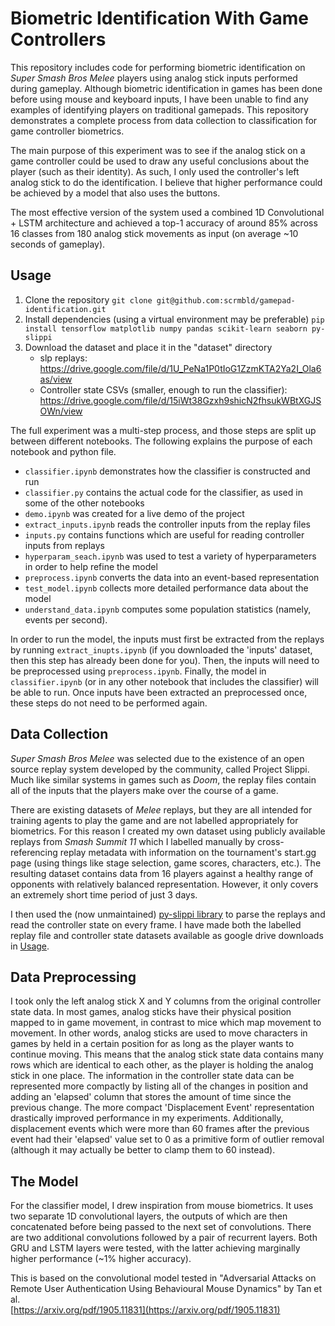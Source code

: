 # Biometric Identification With Game Controllers

This repository includes code for performing biometric identification on *Super Smash Bros Melee* players using analog stick inputs performed during gameplay. Although biometric identification in games has been done before using mouse and keyboard inputs, I have been unable to find any examples of identifying players on traditional gamepads. This repository demonstrates a complete process from data collection to classification for game controller biometrics.

The main purpose of this experiment was to see if the analog stick on a game controller could be used to draw any useful conclusions about the player (such as their identity). As such, I only used the controller's left analog stick to do the identification. I believe that higher performance could be achieved by a model that also uses the buttons.

The most effective version of the system used a combined 1D Convolutional + LSTM architecture and achieved a top-1 accuracy of around 85% across 16 classes from 180 analog stick movements as input (on average ~10 seconds of gameplay).

## Usage

1. Clone the repository
`git clone git@github.com:scrmbld/gamepad-identification.git`
1. Install dependencies (using a virtual environment may be preferable)
`pip install tensorflow matplotlib numpy pandas scikit-learn seaborn py-slippi`
1. Download the dataset and place it in the "dataset" directory
    - slp replays: https://drive.google.com/file/d/1U_PeNa1P0tIoG1ZzmKTA2Ya2I_Ola6as/view
    - Controller state CSVs (smaller, enough to run the classifier): https://drive.google.com/file/d/15iWt38Gzxh9shicN2fhsukWBtXGJSOWn/view

The full experiment was a multi-step process, and those steps are split up between different notebooks. The following explains the purpose of each notebook and python file.

- `classifier.ipynb` demonstrates how the classifier is constructed and run
- `classifier.py` contains the actual code for the classifier, as used in some of the other notebooks
- `demo.ipynb` was created for a live demo of the project
- `extract_inputs.ipynb` reads the controller inputs from the replay files
- `inputs.py` contains functions which are useful for reading controller inputs from replays
- `hyperparam_seach.ipynb` was used to test a variety of hyperparameters in order to help refine the model
- `preprocess.ipynb` converts the data into an event-based representation
- `test_model.ipynb` collects more detailed performance data about the model
- `understand_data.ipynb` computes some population statistics (namely, events per second).

In order to run the model, the inputs must first be extracted from the replays by running `extract_inupts.ipynb` (if you downloaded the 'inputs' dataset, then this step has already been done for you). Then, the inputs will need to be preprocessed using `preprocess.ipynb`. Finally, the model in `classifier.ipynb` (or in any other notebook that includes the classifier) will be able to run. Once inputs have been extracted an preprocessed once, these steps do not need to be performed again.

## Data Collection

*Super Smash Bros Melee* was selected due to the existence of an open source replay system developed by the community, called Project Slippi. Much like similar systems in games such as *Doom*, the replay files contain all of the inputs that the players make over the course of a game.

There are existing datasets of *Melee* replays, but they are all intended for training agents to play the game and are not labelled appropriately for biometrics. For this reason I created my own dataset using publicly available replays from *Smash Summit 11* which I labelled manually by cross-referencing replay metadata with information on the tournament's start.gg page (using things like stage selection, game scores, characters, etc.). The resulting dataset contains data from 16 players against a healthy range of opponents with relatively balanced representation. However, it only covers an extremely short time period of just 3 days.

I then used the (now unmaintained) [py-slippi library](https://github.com/hohav/py-slippi) to parse the replays and read the controller state on every frame. I have made both the labelled replay file and controller state datasets available as google drive downloads in [Usage](#Usage).

## Data Preprocessing

I took only the left analog stick X and Y columns from the original controller state data. In most games, analog sticks have their physical position mapped to in game movement, in contrast to mice which map movement to movement. In other words, analog sticks are used to move characters in games by held in a certain position for as long as the player wants to continue moving. This means that the analog stick state data contains many rows which are identical to each other, as the player is holding the analog stick in one place. The information in the controller state data can be represented more compactly by listing all of the changes in position and adding an 'elapsed' column that stores the amount of time since the previous change. The more compact 'Displacement Event' representation drastically improved performance in my experiments. Additionally, displacement events which were more than 60 frames after the previous event had their 'elapsed' value set to 0 as a primitive form of outlier removal (although it may actually be better to clamp them to 60 instead).

## The Model

For the classifier model, I drew inspiration from mouse biometrics. It uses two separate 1D convolutional layers, the outputs of which are then concatenated before being passed to the next set of convolutions. There are two additional convolutions followed by a pair of recurrent layers. Both GRU and LSTM layers were tested, with the latter achieving marginally higher performance (~1% higher accuracy).

This is based on the convolutional model tested in "Adversarial Attacks on Remote User Authentication Using Behavioural Mouse Dynamics" by Tan et al.  
[https://arxiv.org/pdf/1905.11831](https://arxiv.org/pdf/1905.11831)